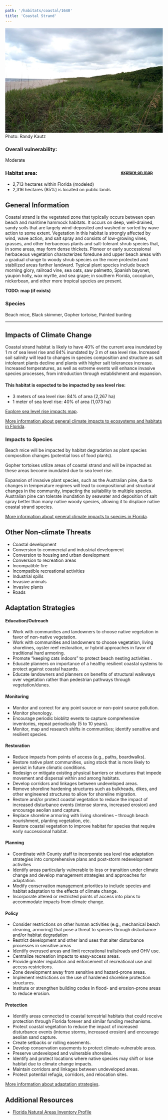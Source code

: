 ```yaml
---
path: '/habitats/coastal/1640'
title: 'Coastal Strand'
---
```


<content-header icon="coastal_uplands" title="Coastal Strand" subtitle="within Coastal Uplands">
</content-header>

<div id="TopSection">

<div class="header-photo"><img src="1640.jpg" alt="Photo for 1640"/>
<figcaption>Photo: Randy Kautz</figcaption></div>

<div>

### Overall vulnerability:

<div class="vulnerability vulnerability-moderate">Moderate</div>

<h3>Habitat area: 
<a href="/habitats/coastal/1640/map" style="float:right;font-size:smaller;margin-right: 2rem;">
<fa-icon name="map"></fa-icon>
explore on map
</a>
</h3>

-   2,713 hectares within Florida (modeled)
-   2,316 hectares (85%) is located on public lands

</div>
</div>

## General Information

Coastal strand is the vegetated zone that typically occurs between open beach and maritime hammock habitats. It occurs on deep, well-drained, sandy soils that are largely wind-deposited and washed or sorted by wave action to some extent.  Vegetation in this habitat is strongly affected by wind, wave action, and salt spray and consists of low-growing vines, grasses, and other herbaceous plants and salt-tolerant shrub species that, in some areas, may form dense thickets. Pioneer or early successional herbaceous vegetation characterizes foredune and upper beach areas with a gradual change to woody shrub species on the more protected and stabilized areas farther landward. Typical plant species include beach morning glory, railroad vine, sea oats, saw palmetto, Spanish bayonet, yaupon holly, wax myrtle, and sea grape; in southern Florida, cocoplum, nickerbean, and other more tropical species are present.



**TODO: map (if exists)**

### Species

Beach mice, Black skimmer, Gopher tortoise, Painted bunting

<hr />

## Impacts of Climate Change

Coastal strand habitat is likely to have 40% of the current area inundated by 1 m of sea level rise and 84% inundated by 3 m of sea level rise.   Increased soil salinity will lead to changes in species composition and structure as salt intolerant plants decline and plants with higher salt tolerances increase.  Increased temperatures, as well as extreme events  will enhance invasive species processes, from introduction through establishment and expansion.


#### This habitat is expected to be impacted by sea level rise:

- 3 meters of sea level rise: 84% of area (2,267 ha)
- 1 meter of sea level rise: 40% of area (1,073 ha)

[Explore sea level rise impacts map](/habitat/coastal/1640/map).


[More information about general climate impacts to ecosystems and habitats in Florida](/impacts/habitats).

### Impacts to Species

Beach mice will be impacted by habitat degradation as plant species composition changes (potential loss of food plants). 

Gopher tortoises utilize areas of coastal strand and will be impacted as these areas become inundated due to sea level rise. 

Expansion of invasive plant species, such as the Australian pine, due to changes in temperature regimes will lead to compositional and structural changes in the community, impacting the suitability to multiple species.  Australian pine can tolerate inundation by seawater and deposition of salt spray better than many native woody species, allowing it to displace native coastal strand species.

[More information about general climate impacts to species in Florida](/impacts/species).

## Other Non-climate Threats

-	Coastal development
-	Conversion to commercial and industrial development
-	Conversion to housing and urban development
-	Conversion to recreation areas
-	Incompatible fire
-	Incompatible recreational activities
-	Industrial spills
-	Invasive animals
-	Invasive plants
-	Roads


## Adaptation Strategies

#### Education/Outreach

- Work with communities and landowners to choose native vegetation in favor of non-native vegetation.
- Work with communities and landowners to choose vegetation, living shorelines, oyster reef restoration, or hybrid approaches in favor of traditional hard armoring.
- Promote “keeping cats indoors” to protect beach nesting activities .
- Educate planners on importance of a healthy resilient coastal systems to protect against coastal hazards.
- Educate landowners and planners on benefits of structural walkways over vegetation rather than pedestrian pathways through vegetation/dunes.


#### Monitoring

- Monitor and correct for any point source or non-point source pollution.
- Monitor phenology.
- Encourage periodic bioblitz events to capture comprehensive inventories, repeat periodically (5 to 10 years).
- Monitor, map  and research shifts in communities; identify sensitive and resilient species.


#### Restoration

- Reduce impacts from points of access (e.g., paths, boardwalks).
- Restore native plant communities, using stock that is more likely to persist in future climatic conditions.
- Redesign or mitigate existing physical barriers or structures that impede movement and dispersal within and among habitats.
- Develop corridors and linkages between undeveloped areas.
- Remove shoreline hardening structures such as bulkheads, dikes, and other engineered structures to allow for shoreline migration.
- Restore and/or protect coastal vegetation to reduce the impact of increased disturbance events (intense storms, increased erosion) and encourage aeolian sand capture.
- Replace shoreline armoring with living shorelines – through beach nourishment, planting vegetation, etc.
- Restore coastal vegetation to improve habitat for species that require early successional habitat.


#### Planning

- Coordinate with County staff to incorporate sea level rise adaptation strategies into comprehensive plans and post-storm redevelopment activities
- Identify areas particularly vulnerable to loss or transition under climate change and develop management strategies and approaches for adaptation.
- Modify conservation management priorities to include species and habitat adaptation to the effects of climate change.
- Incorporate altered or restricted points of access into plans to accommodate impacts from climate change.


#### Policy

- Consider restrictions on other human activities (e.g., mechanical beach cleaning, armoring) that pose a threat to species through disturbance and/or habitat degradation
- Restrict development and other land uses that alter disturbance processes in sensitive areas
- Identify overused areas and limit recreational trails/roads and OHV use.
- Centralize recreation impacts to easy-access areas.
- Provide greater regulation and enforcement of recreational use and access restrictions.
- Zone development away from sensitive and hazard-prone areas.
- Implement restrictions on the use of hardened shoreline protection structures.
- Institute or strengthen building codes in flood- and erosion-prone areas to reduce erosion.


#### Protection

- Identify areas connected to coastal terrestrial habitats that could receive protection through Florida forever and similar funding mechanisms.
- Protect coastal vegetation to reduce the impact of increased disturbance events (intense storms, increased erosion) and encourage aeolian sand capture.
- Create setbacks or rolling easements.
- Develop conservation easements  to protect climate-vulnerable areas.
- Preserve undeveloped and vulnerable shoreline.
- Identify and protect locations where native species may shift or lose habitat due to climate change impacts.
- Maintain corridors and linkages between undeveloped areas.
- Protect potential refugia, corridors, and relocation sites.




[More information about adaptation strategies](/strategies).

## Additional Resources

 - [Florida Natural Areas Inventory Profile](http://fnai.org/PDF/NC/Coastal_Strand_Final_2010.pdf)
